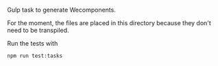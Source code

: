 Gulp task to generate Wecomponents.

For the moment, the files are placed in this directory
because they don't need to be transpiled.

Run the tests with

```
npm run test:tasks
```
